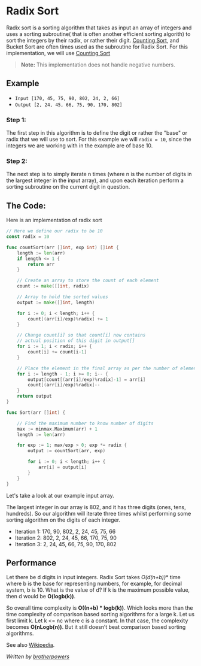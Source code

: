 # Radix Sort

Radix sort is a sorting algorithm that takes as input an array of integers and uses a sorting subroutine( that is often another efficient sorting algorith) to sort the integers by their radix, or rather their digit.  [Counting Sort](../countingSort/), and Bucket Sort are often times used as the subroutine for Radix Sort. For this implementation, we will use [Counting Sort](../countingSort/)

> **Note:** This implementation does not handle negative numbers.

## Example

* `Input [170, 45, 75, 90, 802, 24, 2, 66]`
* `Output [2, 24, 45, 66, 75, 90, 170, 802]`

### Step 1:
The first step in this algorithm is to define the digit or rather the "base" or radix that we will use to sort.
For this example we will `radix = 10`, since the integers we are working with in the example are of base 10.

### Step 2:
The next step is to simply iterate n times (where n is the number of digits in the largest integer in the input array), and upon each iteration perform a sorting subroutine on the current digit in question.

## The Code:

Here is an implementation of radix sort

```go
// Here we define our radix to be 10
const radix = 10

func countSort(arr []int, exp int) []int {
	length := len(arr)
	if length <= 1 {
		return arr
	}

	// Create an array to store the count of each element
	count := make([]int, radix)

	// Array to hold the sorted values
	output := make([]int, length)

	for i := 0; i < length; i++ {
		count[(arr[i]/exp)%radix] += 1
	}

	// Change count[i] so that count[i] now contains
	// actual position of this digit in output[]
	for i := 1; i < radix; i++ {
		count[i] += count[i-1]
	}

	// Place the element in the final array as per the number of elements before it
	for i := length - 1; i >= 0; i-- {
		output[count[(arr[i]/exp)%radix]-1] = arr[i]
		count[(arr[i]/exp)%radix]--
	}
	return output
}

func Sort(arr []int) {

	// Find the maximum number to know number of digits
	max := minmax.Maximum(arr) + 1
	length := len(arr)

	for exp := 1; max/exp > 0; exp *= radix {
		output := countSort(arr, exp)

		for i := 0; i < length; i++ {
			arr[i] = output[i]
		}
	}
}
```

Let's take a look at our example input array.

The largest integer in our array is 802, and it has three digits (ones, tens, hundreds).  So our algorithm will iterate three times whilst performing some sorting algorithm on the digits of each integer.

* Iteration 1:  170, 90, 802, 2, 24, 45, 75, 66
* Iteration 2:  802, 2, 24, 45, 66, 170, 75, 90
* Iteration 3:  2, 24, 45, 66, 75, 90, 170, 802

## Performance

Let there be d digits in input integers. Radix Sort takes **O(d*(n+b))** time where b is the base for representing numbers, for example, for decimal system, b is 10. What is the value of d? If k is the maximum possible value, then d would be **O(logb(k))**. 

So overall time complexity is **O((n+b) * logb(k))**. Which looks more than the time complexity of comparison based sorting algorithms for a large k. Let us first limit k. Let k <= nc where c is a constant. In that case, the complexity becomes **O(nLogb(n))**. But it still doesn’t beat comparison based sorting algorithms.

See also [Wikipedia](https://en.wikipedia.org/wiki/Radix_Sort).

*Written by [brotherpowers](https://www.brotherpowers.com/)*